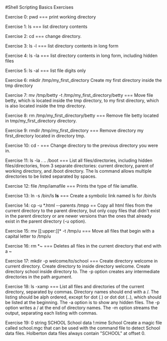 #Shell Scripting Basics Exercises

Exercise 0: pwd === print working directory

Exercise 1: ls === list directory contents

Exercise 2: cd === change directory.

Exercise 3: ls -l === list directory contents in long form

Exercise 4: ls -la === list directory contents in long form, including hidden files

Exercise 5: ls -al === list file digits only

Exercise 6: mkdir /tmp/my_first_directory Create my first directory inside the tmp directory

Exercise 7: mv /tmp/betty -t /tmp/my_first_directory/betty === Move file betty, which is located inside the tmp directory, to my first directory, which is also located inside the tmp directory.

Exercise 8: rm /tmp/my_first_directory/betty === Remove file betty located in tmp/my_first_directory directory.

Exercise 9: rmdir /tmp/my_first_directory === Remove directory my first_directory located in directory tmp.

Exercise 10: cd - === Change directory to the previous directory you were in.

Exercise 11: ls -la . .. /boot === List all files/directories, including hidden files/directories, from 3 separate directories: current directory, parent of working directory, and /boot directory. The ls command allows multiple directories to be listed separated by spaces.

Exercise 12: file /tmp/iamafile === Prints the type of file iamafile.

Exercise 13: ln -s /bin/ls __ls__ === Create a symbolic link named ls for /bin/ls

Exercise 14: cp -u *.html --parents /tmpp == Copy all html files from the current directory to the parent directory, but only copy files that didn't exist in the parent directory or are newer versions than the ones that already exist in the parent directory (-u option). 

Exercise 15: mv [[:upper:]]* -t /tmp/u === Move all files that begin with a capital letter to /tmp/u

Exercise 16: rm *~  === Deletes all files in the current directory that end with a ~

Exercise 17: mkdir -p welcome/to/school === Create directory welcome in current directory. Create directory to inside directory welcome. Create directory school inside directory to. The -p option creates any intermediate directories in the path argument.

Exercise 18: ls -xamp === List all files and directories of the current directory, separated by commas. Directory names should end with a /. The listing should be alph ordered, except for dot (.) or dot dot (..), which should be listed at the beginning. The -a option is to show any hidden files. The -p option writes a / at the end of directory names. The -m option streams the output, separating each listing with commas.

Exercise 19: 0 string SCHOOL School data !:mime School Create a magic file called school.mgc that can be used with the command file to detect School data files. Holberton data files always contain "SCHOOL" at offset 0.
